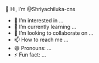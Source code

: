 👋 Hi, I’m @Shriyachiluka-cns
- 👀 I’m interested in ...
- 🌱 I’m currently learning ...
- 💞️ I’m looking to collaborate on ...
- 📫 How to reach me ...
- 😄 Pronouns: ...
- ⚡ Fun fact: ...

<!---
Shriyachiluka-cns/Shriyachiluka-cns is a ✨ special ✨ repository because its README.md (this file) appears on your GitHub profile.
You can click the Preview link to take a look at your changes.
--->
